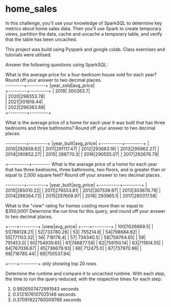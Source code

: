 # home_sales

In this challenge, you'll use your knowledge of SparkSQL to determine key metrics about home sales data. Then you'll use Spark to create temporary views, partition the data, cache and uncache a temporary table, and verify that the table has been uncached.  

This project was build using Pyspark and google colab. Class exercises and tutorials were utilised. 

Answer the following questions using SparkSQL:

What is the average price for a four-bedroom house sold for each year? Round off your answer to two decimal places.    
---------+---------+
|year_sold|avg_price|    
+---------+---------+
|     2019| 300263.7|          
|     2020|298353.78|        
|     2021|301819.44|      
|     2022|296363.88|    
+---------+---------+          

What is the average price of a home for each year it was built that has three bedrooms and three bathrooms? Round off your answer to two decimal places.    

----------+---------+
|year_built|avg_price|
+----------+---------+
|      2010|292859.62|
|      2011|291117.47|
|      2012|293683.19|
|      2013|295962.27|
|      2014|290852.27|
|      2015| 288770.3|
|      2016|290555.07|
|      2017|292676.79|  

+----------+---------
What is the average price of a home for each year that has three bedrooms, three bathrooms, two floors, and is greater than or equal to 2,000 square feet? Round off your answer to two decimal places.      

---------+---------+
|year_built|avg_price|
+----------+---------+
|      2010|285010.22|
|      2011|276553.81|
|      2012|307539.97|
|      2013|303676.79|
|      2014|298264.72|
|      2015|297609.97|
|      2016| 293965.1|
|      2017|280317.58|      

What is the "view" rating for homes costing more than or equal to $350,000? Determine the run time for this query, and round off your answer to two decimal places.    

+----+---------+
|view|avg_price|
+----+---------+
| 100|1026669.5|
|  51|788128.21|
|  52|733780.26|
|  53| 755214.8|
|  54|798684.82|
|  55|771153.32|
|  56| 718176.4|
|  57| 734340.5|
|  58|759764.65|
|  59| 791453.0|
|  60|754939.65|
|  61|746877.59|
|  62|759150.14|
|  63|711614.55|
|  64|767036.67|
|  65|736679.93|
|  66| 712475.0|
|  67|737970.96|
|  68|716785.44|
|  69|750537.94|        

+----+---------+
only showing top 20 rows    


Determine the runtime and compare it to uncached runtime. With each step, the time to run the query reduced, with the respective times for each step:    
1. 0.9926507472991943 seconds    
2. 0.5121076107025146 seconds    
3. 0.37091922760009766 seconds      

